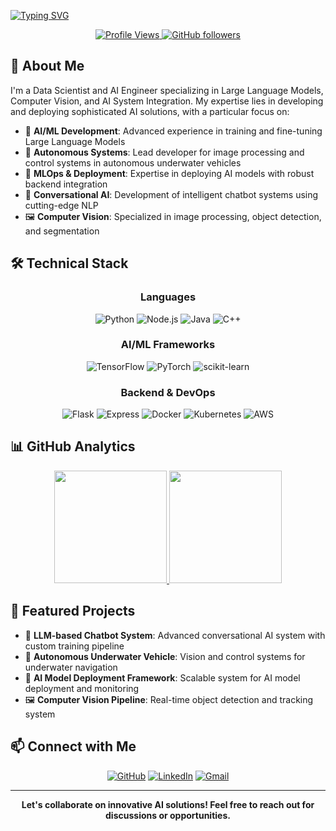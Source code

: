 [![Typing SVG](https://readme-typing-svg.herokuapp.com?color=%23333333&size=22&center=true&vCenter=true&lines=👋+Welcome+to+my+Profile!;I'm+Onur+Oduncu...;AI+%26+ML+Engineer;Data+Scientist)](https://git.io/typing-svg)

<div align="center">
  <p>
    <a href="https://github.com/0nur0duncu">
      <img src="https://komarev.com/ghpvc/?username=0nur0duncu" alt="Profile Views">
    </a>
    <a href="https://github.com/0nur0duncu?tab=followers">
      <img src="https://img.shields.io/github/followers/0nur0duncu?label=Followers&style=social" alt="GitHub followers">
    </a>
  </p>
</div>

## 🚀 About Me

I'm a Data Scientist and AI Engineer specializing in Large Language Models, Computer Vision, and AI System Integration. My expertise lies in developing and deploying sophisticated AI solutions, with a particular focus on:

- 🤖 **AI/ML Development**: Advanced experience in training and fine-tuning Large Language Models
- 🌊 **Autonomous Systems**: Lead developer for image processing and control systems in autonomous underwater vehicles
- 🔄 **MLOps & Deployment**: Expertise in deploying AI models with robust backend integration
- 💬 **Conversational AI**: Development of intelligent chatbot systems using cutting-edge NLP
- 🖼️ **Computer Vision**: Specialized in image processing, object detection, and segmentation

## 🛠️ Technical Stack

<div align="center">

### Languages
![Python](https://img.shields.io/badge/Python-3776AB?style=for-the-badge&logo=python&logoColor=white)
![Node.js](https://img.shields.io/badge/Node.js-339933?style=for-the-badge&logo=nodedotjs&logoColor=white)
![Java](https://img.shields.io/badge/Java-ED8B00?style=for-the-badge&logo=openjdk&logoColor=white)
![C++](https://img.shields.io/badge/C++-00599C?style=for-the-badge&logo=cplusplus&logoColor=white)

### AI/ML Frameworks
![TensorFlow](https://img.shields.io/badge/TensorFlow-FF6F00?style=for-the-badge&logo=tensorflow&logoColor=white)
![PyTorch](https://img.shields.io/badge/PyTorch-EE4C2C?style=for-the-badge&logo=pytorch&logoColor=white)
![scikit-learn](https://img.shields.io/badge/scikit--learn-F7931E?style=for-the-badge&logo=scikit-learn&logoColor=white)

### Backend & DevOps
![Flask](https://img.shields.io/badge/Flask-000000?style=for-the-badge&logo=flask&logoColor=white)
![Express](https://img.shields.io/badge/Express-000000?style=for-the-badge&logo=express&logoColor=white)
![Docker](https://img.shields.io/badge/Docker-2496ED?style=for-the-badge&logo=docker&logoColor=white)
![Kubernetes](https://img.shields.io/badge/Kubernetes-326CE5?style=for-the-badge&logo=kubernetes&logoColor=white)
![AWS](https://img.shields.io/badge/AWS-232F3E?style=for-the-badge&logo=amazon-aws&logoColor=white)

</div>

## 📊 GitHub Analytics

<div align="center">
  <a href="https://github.com/anuraghazra/github-readme-stats">
    <img height="180em" src="https://github-readme-stats.vercel.app/api?username=0nur0duncu&show_icons=true&theme=transparent&include_all_commits=true&count_private=true"/>
  </a>
  <a href="https://github.com/anuraghazra/github-readme-stats">
    <img height="180em" src="https://github-readme-stats.vercel.app/api/top-langs/?username=0nur0duncu&layout=compact&langs_count=8&theme=transparent"/>
  </a>
</div>

## 🌟 Featured Projects

- 🤖 **LLM-based Chatbot System**: Advanced conversational AI system with custom training pipeline
- 🌊 **Autonomous Underwater Vehicle**: Vision and control systems for underwater navigation
- 🔄 **AI Model Deployment Framework**: Scalable system for AI model deployment and monitoring
- 🖼️ **Computer Vision Pipeline**: Real-time object detection and tracking system

## 📫 Connect with Me

<div align="center">
  
[![GitHub](https://img.shields.io/badge/GitHub-100000?style=for-the-badge&logo=github&logoColor=white)](https://github.com/0nur0duncu)
[![LinkedIn](https://img.shields.io/badge/LinkedIn-0077B5?style=for-the-badge&logo=linkedin&logoColor=white)]()
[![Gmail](https://img.shields.io/badge/Gmail-D14836?style=for-the-badge&logo=gmail&logoColor=white)]()

</div>

---
<div align="center">
  <b>Let's collaborate on innovative AI solutions! Feel free to reach out for discussions or opportunities.</b>
</div> 
